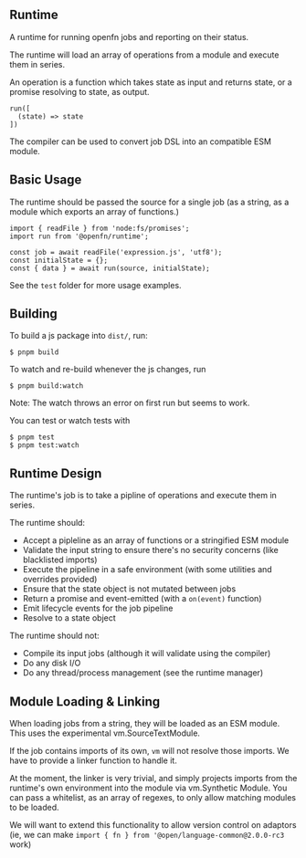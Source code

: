 ## Runtime

A runtime for running openfn jobs and reporting on their status.

The runtime will load an array of operations from a module and execute them in series.

An operation is a function which takes state as input and returns state, or a promise resolving to state, as output.
```
run([
  (state) => state
])
```

The compiler can be used to convert job DSL into an compatible ESM module.

## Basic Usage

The runtime should be passed the source for a single job (as a string, as a module which exports an array of functions.)

```
import { readFile } from 'node:fs/promises';
import run from '@openfn/runtime';

const job = await readFile('expression.js', 'utf8');
const initialState = {};
const { data } = await run(source, initialState);
```

See the `test` folder for more usage examples.

## Building

To build a js package into `dist/`, run:

```
$ pnpm build
```

To watch and re-build whenever the js changes, run

```
$ pnpm build:watch
```

Note: The watch throws an error on first run but seems to work.

You can test or watch tests with
```
$ pnpm test
$ pnpm test:watch
```


## Runtime Design

The runtime's job is to take a pipline of operations and execute them in series.

The runtime should:

* Accept a pipleline as an array of functions or a stringified ESM module
* Validate the input string to ensure there's no security concerns (like blacklisted imports)
* Execute the pipeline in a safe environment (with some utilities and overrides provided)
* Ensure that the state object is not mutated between jobs
* Return a promise and event-emitted (with a `on(event)` function)
* Emit lifecycle events for the job pipeline
* Resolve to a state object

The runtime should not:
* Compile its input jobs (although it will validate using the compiler)
* Do any disk I/O 
* Do any thread/process management (see the runtime manager)

## Module Loading & Linking

When loading jobs from a string, they will be loaded as an ESM module. This uses the experimental vm.SourceTextModule.

If the job contains imports of its own, `vm` will not resolve those imports. We have to provide a linker function to handle it.

At the moment, the linker is very trivial, and simply projects imports from the runtime's own environment into the module via vm.Synthetic Module. You can pass a whitelist, as an array of regexes, to only allow matching modules to be loaded.

We will want to extend this functionality to allow version control on adaptors (ie, we can make `import { fn } from '@open/language-common@2.0.0-rc3` work)